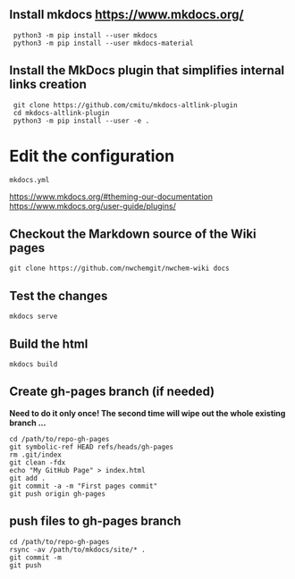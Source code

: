 ## Install mkdocs https://www.mkdocs.org/

```
 python3 -m pip install --user mkdocs
 python3 -m pip install --user mkdocs-material
``` 

## Install the MkDocs plugin that simplifies internal links creation

```
 git clone https://github.com/cmitu/mkdocs-altlink-plugin
 cd mkdocs-altlink-plugin
 python3 -m pip install --user -e .
```

# Edit the configuration
```
mkdocs.yml
```
https://www.mkdocs.org/#theming-our-documentation
https://www.mkdocs.org/user-guide/plugins/

## Checkout the Markdown source of the Wiki pages
```
git clone https://github.com/nwchemgit/nwchem-wiki docs
```

## Test the changes

```
mkdocs serve
```

## Build the html
```
mkdocs build
```

## Create gh-pages branch (if needed)

**Need to do it only once!
The second time will wipe out the whole existing branch ...**
```
cd /path/to/repo-gh-pages
git symbolic-ref HEAD refs/heads/gh-pages
rm .git/index
git clean -fdx
echo "My GitHub Page" > index.html
git add .
git commit -a -m "First pages commit"
git push origin gh-pages
```

## push files to gh-pages branch

```
cd /path/to/repo-gh-pages
rsync -av /path/to/mkdocs/site/* .
git commit -m
git push
```

